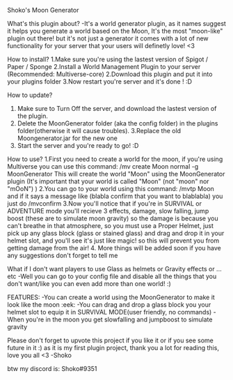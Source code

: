 Shoko's Moon Generator

What's this plugin about?
-It's a world generator plugin, as it names suggest it helps you generate a world based on the Moon, It's the most "moon-like" plugin out there! but it's not just a generator it comes with a lot of new functionality for your server that your users will definetly love! <3

How to install?
1.Make sure you're using the lastest version of Spigot / Paper / Sponge
2.Install a World Management Plugin to your server (Recommended: Multiverse-core)
2.Download this plugin and put it into your plugins folder
3.Now restart you're server and it's done ! :D

How to update?
1. Make sure to Turn Off the server, and download the lastest version of the plugin.
2. Delete the MoonGenerator folder (aka the config folder) in the plugins folder(otherwise it will cause troubles).
3.Replace the old Moongenerator.jar for the new one
4. Start the server and you're ready to go! :D

How to use?
1.First you need to create a world for the moon, if you're using Multiverse you can use this command:
/mv create Moon normal -g MoonGenerator
This will create the world "Moon" using the MoonGenerator plugin
(It's important that your world is called "Moon" (not "moon" nor "mOoN") )
2.You can go to your world using this command:
/mvtp Moon
and if it says a message like (blabla confirm that you want to blablabla)
you just do /mvconfirm
3.Now you'll notice that if you're in SURVIVAL or ADVENTURE mode you'll recieve 3 effects, damage, slow falling, jump boost (these are to simulate moon gravity) so the damage is because you can't breathe in that atmosphere, so you must use a Proper Helmet, just pick up any glass block (glass or stained glass) and drag and drop it in your helmet slot, and you'll see it's just like magic! so this will prevent you from getting damage from the air!
4. More things will be added soon if you have any suggestions don't forget to tell me

What if I don't want players to use Glass as helmets or Gravity effects or ... etc
-Well you can go to your config file and disable all the things that you don't want/like you can even add more than one world! :)

FEATURES:
-You can create a world using the MoonGenerator to make it look like the moon :eek:
-You can drag and drop a glass block you your helmet slot to equip it in SURVIVAL MODE(user friendly, no commands)
-When you're in the moon you get slowfalling and jumpboost to simulate gravity

Please don't forget to upvote this project if you like it or if you see some future in it :) as it is my first plugin project, thank you a lot for reading this, love you all <3
-Shoko

btw my discord is:
Shoko#9351

